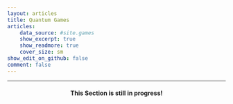 ```yaml
---
layout: articles
title: Quantum Games
articles:
    data_source: #site.games
    show_excerpt: true
    show_readmore: true
    cover_size: sm
show_edit_on_github: false
comment: false
---
```


<div class="article__content" markdown="1">

---

<center><h4>This Section is still in progress!</h4></center>

<!-- [Back](https://wrelks.com){:.button.button--primary.button--rounded} -->

</div>